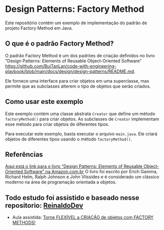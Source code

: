 # Design Patterns: Factory Method

Este repositório contém um exemplo de implementação do padrão de projeto Factory Method em Java.

## O que é o padrão Factory Method?

O padrão Factory Method é um dos padrões de criação definidos no livro "Design Patterns: Elements of Reusable Object-Oriented Software" https://github.com/BuiTanLan/code-with-engineering-playbook/blob/main/docs/design/design-patterns/README.md.

Ele fornece uma interface para criar objetos em uma superclasse, mas permite que as subclasses alterem o tipo de objetos que serão criados. 

## Como usar este exemplo

Este exemplo contém uma classe abstrata `Creator` que define um método `factoryMethod()` para criar objetos. As subclasses de `Creator` implementam esse método para criar objetos de diferentes tipos. 

Para executar este exemplo, basta executar o arquivo `main.java`. Ele criará objetos de diferentes tipos usando o método `factoryMethod()`.

## Referências

<a href="https://www.amazon.com.br/s?k=design+patterns+elements+of+reusable+object-oriented+software&adgrpid=1140194216435987&hvadid=71262224875612&hvbmt=be&hvdev=m&hvlocphy=688&hvnetw=o&hvqmt=e&hvtargid=kwd-71262654311736%3Aloc-20&hydadcr=5776_11235471&tag=msndesktopsta-20&ref=pd_sl_6hr3cduj3e_e">Aqui está o link para o livro “Design Patterns: Elements of Reusable Object-Oriented Software” na Amazon.com.br</a>
O livro foi escrito por Erich Gamma, Richard Helm, Ralph Johnson e John Vlissides e é considerado um clássico moderno na área de programação orientada a objetos.

## Todo estudo foi assistido e baseado nesse repositorio: <a href="https://github.com/rinaldodev/design-patterns/tree/main/src/main/java/dev/rinaldo/designpatterns/creational">ReinaldoDev</a>
- Aula assistida: <a href="https://www.youtube.com/watch?v=-e9bFrcxG9E&t=384s">Torne FLEXÍVEL a CRIAÇÃO de objetos com FACTORY METHODS!</a>
